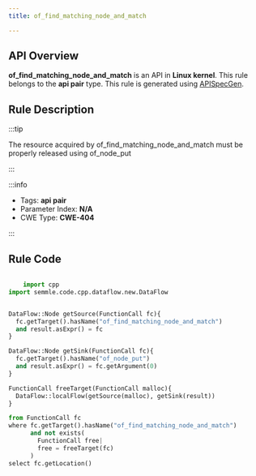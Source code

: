 ```yaml
---
title: of_find_matching_node_and_match

---
```



## API Overview
**of_find_matching_node_and_match** is an API in **Linux kernel**. This rule belongs to the **api pair** type. This rule is generated using [APISpecGen](../../tools/APISpecGen).
## Rule Description

:::tip

The resource acquired by of_find_matching_node_and_match must be properly released using of_node_put

:::

:::info

- Tags: **api pair**
- Parameter Index: **N/A**
- CWE Type: **CWE-404**

:::

## Rule Code
```python

    import cpp
import semmle.code.cpp.dataflow.new.DataFlow


DataFlow::Node getSource(FunctionCall fc){
  fc.getTarget().hasName("of_find_matching_node_and_match")
  and result.asExpr() = fc
}

DataFlow::Node getSink(FunctionCall fc){
  fc.getTarget().hasName("of_node_put")
  and result.asExpr() = fc.getArgument(0)
}

FunctionCall freeTarget(FunctionCall malloc){
  DataFlow::localFlow(getSource(malloc), getSink(result))
}

from FunctionCall fc
where fc.getTarget().hasName("of_find_matching_node_and_match")
      and not exists(
        FunctionCall free| 
        free = freeTarget(fc)
      )
select fc.getLocation()

    
```